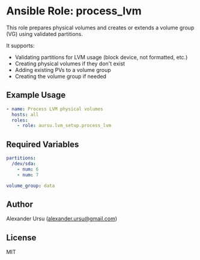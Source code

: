 # Ansible Role: process_lvm

This role prepares physical volumes and creates or extends a volume group (VG) using validated partitions.

It supports:

- Validating partitions for LVM usage (block device, not formatted, etc.)
- Creating physical volumes if they don't exist
- Adding existing PVs to a volume group
- Creating the volume group if needed

## Example Usage

```yaml
- name: Process LVM physical volumes
  hosts: all
  roles:
    - role: aursu.lvm_setup.process_lvm
```

## Required Variables

```yaml
partitions:
  /dev/sda:
    - num: 6
    - num: 7

volume_group: data
```

## Author

Alexander Ursu ([alexander.ursu@gmail.com](mailto:alexander.ursu@gmail.com))

## License

MIT
